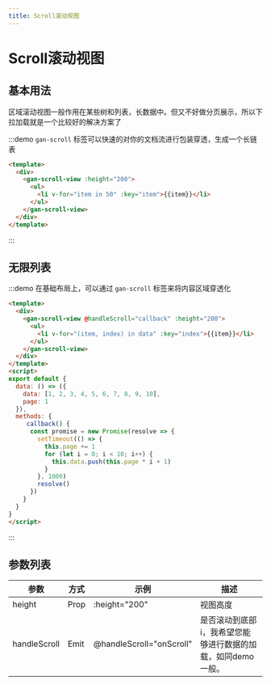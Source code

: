 ```yaml
---
title: Scroll滚动视图
---
```

# Scroll滚动视图

## 基本用法

区域滚动视图一般作用在某些树和列表，长数据中。但又不好做分页展示，所以下拉加载就是一个比较好的解决方案了

:::demo `gan-scroll` 标签可以快速的对你的文档流进行包装穿透，生成一个长链表
```html
<template>
  <div>
    <gan-scroll-view :height="200">
      <ul>
        <li v-for="item in 50" :key="item">{{item}}</li>
      </ul>
    </gan-scroll-view>
  </div>
</template>
```
:::

## 无限列表

:::demo 在基础布局上，可以通过 `gan-scroll` 标签来将内容区域穿透化
```html
<template>
  <div>
    <gan-scroll-view @handleScroll="callback" :height="200">
      <ul>
        <li v-for="(item, index) in data" :key="index">{{item}}</li>
      </ul>
    </gan-scroll-view>
  </div>
</template>
<script>
export default {
  data: () => ({
    data: [1, 2, 3, 4, 5, 6, 7, 8, 9, 10],
    page: 1
  }),
  methods: {
     callback() {
      const promise = new Promise(resolve => {
        setTimeout(() => {
          this.page += 1
          for (let i = 0; i < 10; i++) {
            this.data.push(this.page * i + 1)
          }
        }, 1000)
        resolve()
      })
    }
  }
}
</script>
```
:::

## 参数列表

| 参数           | 方式   | 示例                       | 描述                               |
|--------------|------|--------------------------|----------------------------------|
| height       | Prop | :height="200"            | 视图高度                             |
| handleScroll | Emit | @handleScroll="onScroll" | 是否滚动到底部i，我希望您能够进行数据的加载，如同demo一般。 |

